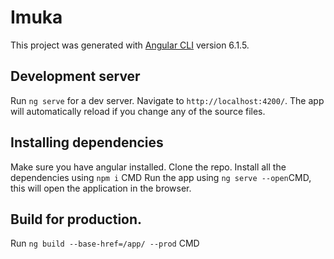 # Imuka

This project was generated with [Angular CLI](https://github.com/angular/angular-cli) version 6.1.5.

## Development server

Run `ng serve` for a dev server. Navigate to `http://localhost:4200/`. The app will automatically reload if you change any of the source files.

## Installing dependencies

Make sure you have angular installed. 
Clone the repo. 
Install all the dependencies using `npm i`  CMD
Run the app using `ng serve --open`CMD, this will open the application in the browser.

## Build for production.

Run `ng build --base-href=/app/ --prod`  CMD
